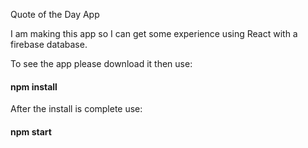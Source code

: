 Quote of the Day App

I am making this app so I can get some experience using React with a firebase database.

To see the app please download it then use:
#### npm install
After the install is complete use:
#### npm start